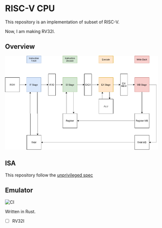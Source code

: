 # RISC-V CPU

This repository is an implementation of subset of RISC-V.

Now, I am making RV32I.

## Overview

![CPU design](docs/CPU%20design.png)

## ISA

This repository follow the [unprivileged spec](https://riscv.org/specifications/isa-spec-pdf/)

## Emulator

![CI](https://github.com/diohabara/risc-v/workflows/CI/badge.svg)

Written in Rust.

- [ ] RV32I

